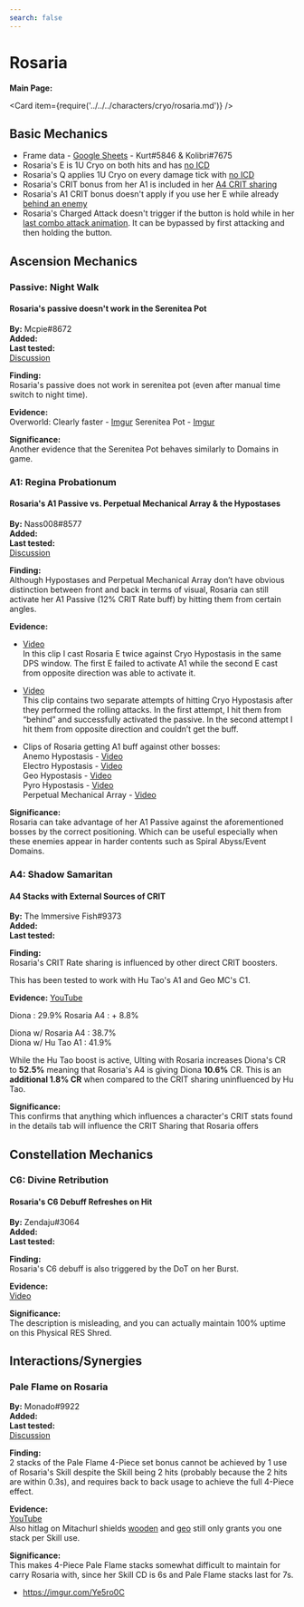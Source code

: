 ```yaml
---
search: false
---
```


# Rosaria

**Main Page:**

<Card item={require('../../../characters/cryo/rosaria.md')} />

## Basic Mechanics

* Frame data - [Google Sheets](https://docs.google.com/spreadsheets/d/1buBVBvlgfNcRA09XA3BLm-oA7hpCVRYkGt_7kPBYJu0/edit?usp=sharing) - Kurt\#5846 & Kolibri\#7675
* Rosaria's E is 1U Cryo on both hits and has [no ICD](https://imgur.com/vpy8JVR)
* Rosaria's Q applies 1U Cryo on every damage tick with [no ICD](https://imgur.com/jwQ4MTn)
* Rosaria's CRIT bonus from her A1 is included in her [A4 CRIT sharing](https://imgur.com/Gvmc6pN)
* Rosaria's A1 CRIT bonus doesn't apply if you use her E while already [behind an enemy](https://imgur.com/Ye5ro0C)
* Rosaria's Charged Attack doesn't trigger if the button is hold while in her [last combo attack animation](https://imgur.com/a/1gsStta). It can be bypassed by first attacking and then holding the button.

## Ascension Mechanics

### Passive: Night Walk

#### Rosaria's passive doesn't work in the Serenitea Pot

**By:** Mcpie#8672  
**Added:** <Version date="2021-08-11" />  
**Last tested:** <VersionHl date="2021-08-11" />  
[Discussion](https://tickets.deeznuts.moe/ticket-archive/attachments_875008784857190450_875040266573201498_transcript-rosaria-passive-does-not-work-in-serenitea-pot.html)

**Finding:**  
Rosaria's passive does not work in serenitea pot (even after manual time switch to night time).

**Evidence:**  
Overworld: Clearly faster - [Imgur](https://i.imgur.com/ih1R1EC.mp4)
Serenitea Pot - [Imgur](https://i.imgur.com/MS4UUSn.mp4)

**Significance:**  
Another evidence that the Serenitea Pot behaves similarly to Domains in game.

### A1: Regina Probationum

#### Rosaria's A1 Passive vs. Perpetual Mechanical Array & the Hypostases

**By:** Nass008#8577  
**Added:** <Version date="2021-08-07" />  
**Last tested:** <VersionHl date="2021-08-07" />  
[Discussion](https://tickets.deeznuts.moe/ticket-archive/attachments_872888935590797352_873788560237531136_transcript-rosarias-a1-passive-works-against-hypostases-and-perpetual-mechanical-array.html)

**Finding:**  
Although Hypostases and Perpetual Mechanical Array don’t have obvious distinction between front and back in terms of visual, Rosaria can still activate her A1 Passive (12% CRIT Rate buff) by hitting them from certain angles.

**Evidence:**

* [Video](https://youtu.be/dig5i2_D3K0)  
  In this clip I cast Rosaria E twice against Cryo Hypostasis in the same DPS window. The first E failed to activate A1 while the second E cast from opposite direction was able to activate it.

* [Video](https://youtu.be/zOOQLVVu7D4)  
  This clip contains two separate attempts of hitting Cryo Hypostasis after they performed the rolling attacks. In the first attempt, I hit them from “behind” and successfully activated the passive. In the second attempt I hit them from opposite direction and couldn’t get the buff.

* Clips of Rosaria getting A1 buff against other bosses:  
  Anemo Hypostasis - [Video](https://youtu.be/BWp5TEI-orQ)  
  Electro Hypostasis - [Video](https://youtu.be/rRiCoKKL8h8)  
  Geo Hypostasis - [Video](https://youtu.be/gF8e_XSGxH0)  
  Pyro Hypostasis - [Video](https://youtu.be/wFwCQRupHXs)  
  Perpetual Mechanical Array - [Video](https://youtu.be/WI1RgjQoGNE)

**Significance:**  
Rosaria can take advantage of her A1 Passive against the aforementioned bosses by the correct positioning. Which can be useful especially when these enemies appear in harder contents such as Spiral Abyss/Event Domains.

### A4: Shadow Samaritan

#### A4 Stacks with External Sources of CRIT

**By:** The Immersive Fish\#9373  
**Added:** <Version date="2021-04-09" />  
**Last tested:** <VersionHl date="2021-04-09" />

**Finding:**  
Rosaria's CRIT Rate sharing is influenced by other direct CRIT boosters.

This has been tested to work with Hu Tao's A1 and Geo MC's C1.

**Evidence:** [YouTube](https://youtu.be/TmSbqoUg0k0)

<Tabs>
<TabItem value="stats" label="Stats">
Diona : 29.9%  
Rosaria A4 : + 8.8%

Diona w/ Rosaria A4 : 38.7%  
Diona w/ Hu Tao A1 : 41.9%

</TabItem>
</Tabs>

While the Hu Tao boost is active, Ulting with Rosaria increases Diona's CR to **52.5%** meaning that Rosaria's A4 is giving Diona **10.6%** CR. This is an **additional 1.8% CR** when compared to the CRIT sharing uninfluenced by Hu Tao.

**Significance:**  
This confirms that anything which influences a character's CRIT stats found in the details tab will influence the CRIT Sharing that Rosaria offers

## Constellation Mechanics

### C6: Divine Retribution

#### Rosaria's C6 Debuff Refreshes on Hit

**By:** Zendaju\#3064  
**Added:** <Version date="2021-04-15" />  
**Last tested:** <VersionHl date="2021-04-15" />

**Finding:**  
Rosaria's C6 debuff is also triggered by the DoT on her Burst.

**Evidence:**  
[Video](https://tcl-backup.s3.filebase.com/evidence/characters/cryo/rosaria.md/discord/attachments_831212714416144434_831214571913347112_Genshin_Impact_2021-04-12_11-51-59_Trim.mp4)

**Significance:**  
The description is misleading, and you can actually maintain 100% uptime on this Physical RES Shred.

## Interactions/Synergies

### Pale Flame on Rosaria

**By:** Monado\#9922  
**Added:** <Version date="2021-05-01" />  
**Last tested:** <VersionHl date="2021-05-01" />  
[Discussion](https://tickets.deeznuts.moe/ticket-archive/attachments_836853492396195871_838339076746117120_transcript-pale-flame-on-rosaria.html)

**Finding:**  
2 stacks of the Pale Flame 4-Piece set bonus cannot be achieved by 1 use of Rosaria's Skill despite the Skill being 2 hits \(probably because the 2 hits are within 0.3s\), and requires back to back usage to achieve the full 4-Piece effect.

**Evidence:**  
[YouTube](https://www.youtube.com/watch?v=GPQqnZv0qLk)  
Also hitlag on Mitachurl shields [wooden](https://www.youtube.com/watch?v=8Jd4QWFFavY) and [geo](https://www.youtube.com/watch?v=klxD_F9Widg) still only grants you one stack per Skill use.

**Significance:**  
This makes 4-Piece Pale Flame stacks somewhat difficult to maintain for carry Rosaria with, since her Skill CD is 6s and Pale Flame stacks last for 7s.

* https://imgur.com/Ye5ro0C
